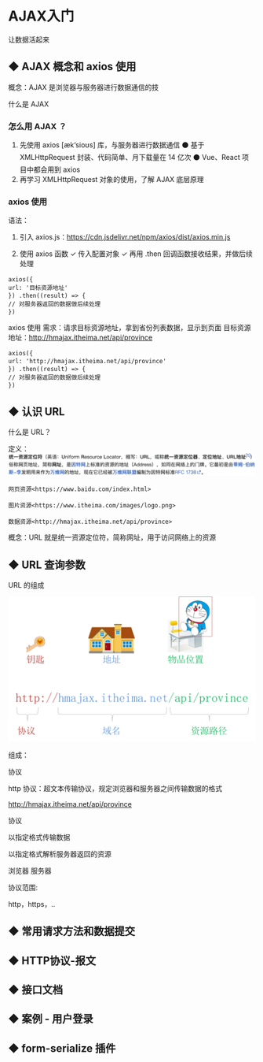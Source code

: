 # AJAX入门

让数据活起来

## ◆   AJAX 概念和 axios 使用

概念：AJAX 是浏览器与服务器进行数据通信的技

什么是 AJAX

### 怎么用 AJAX ？

1. 先使用 axios [æk‘sioʊs] 库，与服务器进行数据通信
⚫   基于 XMLHttpRequest 封装、代码简单、月下载量在 14 亿次
⚫   Vue、React 项目中都会用到 axios
2. 再学习 XMLHttpRequest 对象的使用，了解 AJAX 底层原理

### axios 使用

语法：

1. 引入 axios.js：https://cdn.jsdelivr.net/npm/axios/dist/axios.min.js

2. 使用 axios 函数
  ✓   传入配置对象
  ✓   再用 .then 回调函数接收结果，并做后续处理

  

```
axios({
url: '目标资源地址' 
}) .then((result) => {
// 对服务器返回的数据做后续处理
}) 
```

axios 使用
需求：请求目标资源地址，拿到省份列表数据，显示到页面
目标资源地址：<http://hmajax.itheima.net/api/province>

```
axios({
url: 'http://hmajax.itheima.net/api/province' 
}) .then((result) => {
// 对服务器返回的数据做后续处理
})
```



## ◆   认识 URL

什么是 URL？



定义：![image-20250324174327396](filename/image-20250324174327396.png)





```
网页资源<https://www.baidu.com/index.html>

图片资源<https://www.itheima.com/images/logo.png>

数据资源<http://hmajax.itheima.net/api/province>
```

概念：URL 就是统一资源定位符，简称网址，用于访问网络上的资源







## ◆   URL 查询参数







URL 的组成

![image-20250324174730502](filename/image-20250324174730502.png)



组成：

协议

http 协议：超文本传输协议，规定浏览器和服务器之间传输数据的格式

http://hmajax.itheima.net/api/province

协议

以指定格式传输数据

以指定格式解析服务器返回的资源

浏览器 服务器

协议范围:

http，https，..

## ◆  常用请求方法和数据提交

## ◆   HTTP协议-报文

## ◆   接口文档

## ◆  案例 - 用户登录

## ◆  form-serialize 插件